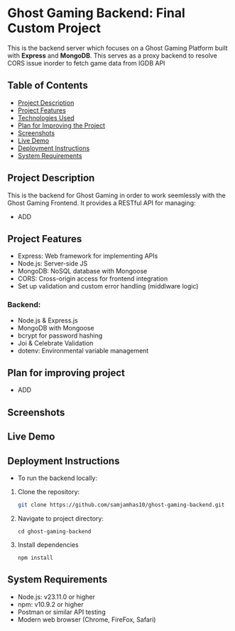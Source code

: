 # Ghost Gaming Backend: Final Custom Project

This is the backend server which focuses on a Ghost Gaming Platform built with **Express** and **MongoDB**. This serves as a proxy backend to resolve CORS issue inorder to fetch game data from IGDB API

## Table of Contents

- [Project Description](#project-description)
- [Project Features](#project-features)
- [Technologies Used](#technologies-used)
- [Plan for Improving the Project](#plan-for-improving-the-project)
- [Screenshots](#screenshots)
- [Live Demo](#live-demo)
- [Deployment Instructions](#deployment-instructions)
- [System Requirements](#system-requirements)

## Project Description

This is the backend for Ghost Gaming in order to work seemlessly with the Ghost Gaming Frontend. It provides a RESTful API for managing:

- ADD

## Project Features

- Express: Web framework for implementing APIs
- Node.js: Server-side JS
- MongoDB: NoSQL database with Mongoose
- CORS: Cross-origin access for frontend integration
- Set up validation and custom error handling (middlware logic)

### Backend:

- Node.js & Express.js
- MongoDB with Mongoose
- bcrypt for password hashing
- Joi & Celebrate Validation
- dotenv: Environmental variable management

## Plan for improving project

- ADD

## Screenshots

## Live Demo

## Deployment Instructions

- To run the backend locally:

1. Clone the repository:

   ```bash
   git clone https://github.com/samjamhas10/ghost-gaming-backend.git
   ```

2. Navigate to project directory:

   `cd ghost-gaming-backend`

3. Install dependencies

   `npm install`

## System Requirements

- Node.js: v23.11.0 or higher
- npm: v10.9.2 or higher
- Postman or similar API testing
- Modern web browser (Chrome, FireFox, Safari)
